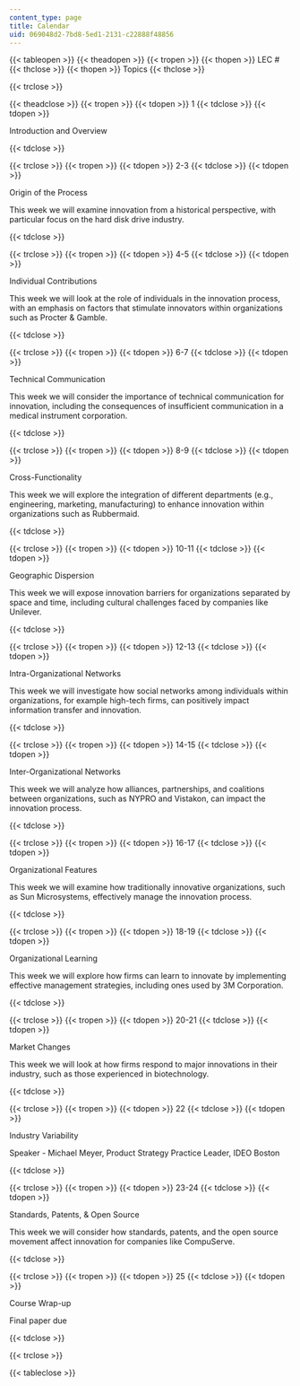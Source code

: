 ```yaml
---
content_type: page
title: Calendar
uid: 069048d2-7bd8-5ed1-2131-c22888f48856
---
```


{{< tableopen >}}
{{< theadopen >}}
{{< tropen >}}
{{< thopen >}}
LEC #
{{< thclose >}}
{{< thopen >}}
Topics
{{< thclose >}}

{{< trclose >}}

{{< theadclose >}}
{{< tropen >}}
{{< tdopen >}}
1
{{< tdclose >}}
{{< tdopen >}}


Introduction and Overview


{{< tdclose >}}

{{< trclose >}}
{{< tropen >}}
{{< tdopen >}}
2-3
{{< tdclose >}}
{{< tdopen >}}


Origin of the Process

This week we will examine innovation from a historical perspective, with particular focus on the hard disk drive industry.


{{< tdclose >}}

{{< trclose >}}
{{< tropen >}}
{{< tdopen >}}
4-5
{{< tdclose >}}
{{< tdopen >}}


Individual Contributions

This week we will look at the role of individuals in the innovation process, with an emphasis on factors that stimulate innovators within organizations such as Procter & Gamble.


{{< tdclose >}}

{{< trclose >}}
{{< tropen >}}
{{< tdopen >}}
6-7
{{< tdclose >}}
{{< tdopen >}}


Technical Communication

This week we will consider the importance of technical communication for innovation, including the consequences of insufficient communication in a medical instrument corporation.


{{< tdclose >}}

{{< trclose >}}
{{< tropen >}}
{{< tdopen >}}
8-9
{{< tdclose >}}
{{< tdopen >}}


Cross-Functionality

This week we will explore the integration of different departments (e.g., engineering, marketing, manufacturing) to enhance innovation within organizations such as Rubbermaid.


{{< tdclose >}}

{{< trclose >}}
{{< tropen >}}
{{< tdopen >}}
10-11
{{< tdclose >}}
{{< tdopen >}}


Geographic Dispersion

This week we will expose innovation barriers for organizations separated by space and time, including cultural challenges faced by companies like Unilever.


{{< tdclose >}}

{{< trclose >}}
{{< tropen >}}
{{< tdopen >}}
12-13
{{< tdclose >}}
{{< tdopen >}}


Intra-Organizational Networks

This week we will investigate how social networks among individuals within organizations, for example high-tech firms, can positively impact information transfer and innovation.


{{< tdclose >}}

{{< trclose >}}
{{< tropen >}}
{{< tdopen >}}
14-15
{{< tdclose >}}
{{< tdopen >}}


Inter-Organizational Networks

This week we will analyze how alliances, partnerships, and coalitions between organizations, such as NYPRO and Vistakon, can impact the innovation process.


{{< tdclose >}}

{{< trclose >}}
{{< tropen >}}
{{< tdopen >}}
16-17
{{< tdclose >}}
{{< tdopen >}}


Organizational Features

This week we will examine how traditionally innovative organizations, such as Sun Microsystems, effectively manage the innovation process.


{{< tdclose >}}

{{< trclose >}}
{{< tropen >}}
{{< tdopen >}}
18-19
{{< tdclose >}}
{{< tdopen >}}


Organizational Learning

This week we will explore how firms can learn to innovate by implementing effective management strategies, including ones used by 3M Corporation.


{{< tdclose >}}

{{< trclose >}}
{{< tropen >}}
{{< tdopen >}}
20-21
{{< tdclose >}}
{{< tdopen >}}


Market Changes

This week we will look at how firms respond to major innovations in their industry, such as those experienced in biotechnology.


{{< tdclose >}}

{{< trclose >}}
{{< tropen >}}
{{< tdopen >}}
22
{{< tdclose >}}
{{< tdopen >}}


Industry Variability

Speaker - Michael Meyer, Product Strategy Practice Leader, IDEO Boston


{{< tdclose >}}

{{< trclose >}}
{{< tropen >}}
{{< tdopen >}}
23-24
{{< tdclose >}}
{{< tdopen >}}


Standards, Patents, & Open Source

This week we will consider how standards, patents, and the open source movement affect innovation for companies like CompuServe.


{{< tdclose >}}

{{< trclose >}}
{{< tropen >}}
{{< tdopen >}}
25
{{< tdclose >}}
{{< tdopen >}}


Course Wrap-up

Final paper due


{{< tdclose >}}

{{< trclose >}}

{{< tableclose >}}